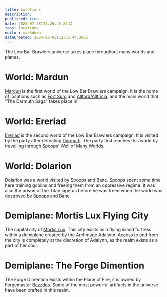 ```yaml
---
title: Locations
description: 
published: true
date: 2024-07-28T23:26:45.824Z
tags: locations
editor: markdown
dateCreated: 2024-06-03T12:55:44.366Z
---
```


The Low Bar Brawlers universe takes place throughout many worlds and planes.

# World: Mardun
[Mardun](/locations/Mardun) is the first world of the Low Bar Brawlers campaign. It is the home of locations such as [Fort Suro](/locations/Mardun/Fort-Suro) and [Allford/Alltricia](/locations/Mardun/Allford), and the main world that "The Darmuth Saga" takes place in.

# World: Ereriad
[Ereriad](/locations/Ereriad) is the second world of the Low Bar Brawlers campaign. It is visited by the party after defeating [Darmuth](/characters/Darmuth). The party first reaches this world by travelling through Spoops' Well of Many Worlds.

# World: Dolarion
Dolarion was a world visited by Spoops and Bane. Spoops spent some time here training goblins and freeing them from an oppressive regime. It was also the prison of the Titan Iapetus before he was freed when the world was destroyed by Spoops and Bane.

# Demiplane: Mortis Lux Flying City
The capital city of [Mortis Lux](/organizations/mortis-lux). This city exists as a flying island fortress within a demiplane created by the Archmage Adalynn. Access to and from the city is completely at the discretion of Adalynn, as the realm exists as a part of her soul. 

# Demiplane: The Forge Dimention
The Forge Dimention exists within the Plane of Fire, it is owned by Forgemaster [Bazzdos](/characters/bazzdos). Some of the most powerful artifacts in the universe have been crafted in this realm.

